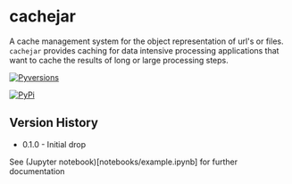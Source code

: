 # cachejar
A cache management system for the object representation of url's or files.  
`cachejar` provides caching for data intensive processing applications that want to cache the results of long or large processing steps.

[![Pyversions](https://img.shields.io/pypi/pyversions/cachejar.svg)](https://pypi.python.org/pypi/cachejar)

[![PyPi](https://version-image.appspot.com/pypi/?name=cachejar)](https://pypi.python.org/pypi/cachejar)

## Version History
* 0.1.0 - Initial drop

See (Jupyter notebook)[notebooks/example.ipynb] for further documentation
